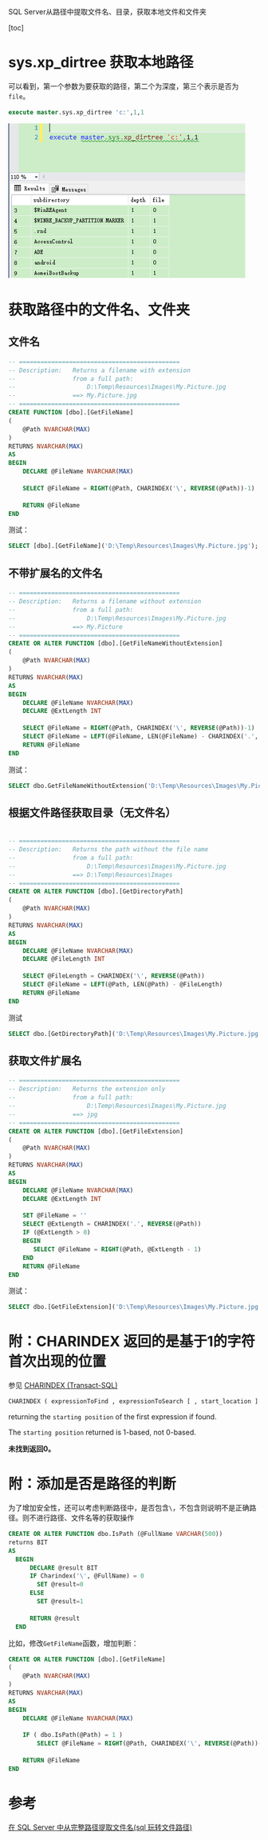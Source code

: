 SQL Server从路径中提取文件名、目录，获取本地文件和文件夹

[toc]

# sys.xp_dirtree 获取本地路径

可以看到，第一个参数为要获取的路径，第二个为深度，第三个表示是否为`file`。

```sql
execute master.sys.xp_dirtree 'c:',1,1
```

![](img/20230302143552.png)

# 获取路径中的文件名、文件夹

## 文件名

```sql
-- =============================================
-- Description:   Returns a filename with extension
--                from a full path:
--                    D:\Temp\Resources\Images\My.Picture.jpg
--                ==> My.Picture.jpg
-- =============================================
CREATE FUNCTION [dbo].[GetFileName]
(
    @Path NVARCHAR(MAX)
)
RETURNS NVARCHAR(MAX)
AS
BEGIN
    DECLARE @FileName NVARCHAR(MAX)

    SELECT @FileName = RIGHT(@Path, CHARINDEX('\', REVERSE(@Path))-1)
 
    RETURN @FileName
END
```

测试：

```sql
SELECT [dbo].[GetFileName]('D:\Temp\Resources\Images\My.Picture.jpg');
```

## 不带扩展名的文件名

```sql
-- =============================================
-- Description:   Returns a filename without extension
--                from a full path:
--                    D:\Temp\Resources\Images\My.Picture.jpg
--                ==> My.Picture
-- =============================================
CREATE OR ALTER FUNCTION [dbo].[GetFileNameWithoutExtension]
(
    @Path NVARCHAR(MAX)
)
RETURNS NVARCHAR(MAX)
AS
BEGIN
    DECLARE @FileName NVARCHAR(MAX)
    DECLARE @ExtLength INT
 
    SELECT @FileName = RIGHT(@Path, CHARINDEX('\', REVERSE(@Path))-1)
    SELECT @FileName = LEFT(@FileName, LEN(@FileName) - CHARINDEX('.', REVERSE(@FileName)))
    RETURN @FileName
END
```

测试：

```sql
SELECT dbo.GetFileNameWithoutExtension('D:\Temp\Resources\Images\My.Picture.jpg');
```

## 根据文件路径获取目录（无文件名）

```sql

-- =============================================
-- Description:   Returns the path without the file name
--                from a full path:
--                    D:\Temp\Resources\Images\My.Picture.jpg
--                ==> D:\Temp\Resources\Images
-- =============================================
CREATE OR ALTER FUNCTION [dbo].[GetDirectoryPath]
(
    @Path NVARCHAR(MAX)
)
RETURNS NVARCHAR(MAX)
AS
BEGIN
    DECLARE @FileName NVARCHAR(MAX)
    DECLARE @FileLength INT
 
    SELECT @FileLength = CHARINDEX('\', REVERSE(@Path))
    SELECT @FileName = LEFT(@Path, LEN(@Path) - @FileLength)
    RETURN @FileName
END
```

测试

```sql
SELECT dbo.[GetDirectoryPath]('D:\Temp\Resources\Images\My.Picture.jpg');
```

## 获取文件扩展名

```sql
-- =============================================
-- Description:   Returns the extension only
--                from a full path:
--                    D:\Temp\Resources\Images\My.Picture.jpg
--                ==> jpg
-- =============================================
CREATE OR ALTER FUNCTION [dbo].[GetFileExtension]
(
    @Path NVARCHAR(MAX)
)
RETURNS NVARCHAR(MAX)
AS
BEGIN
    DECLARE @FileName NVARCHAR(MAX)
    DECLARE @ExtLength INT

    SET @FileName = ''
    SELECT @ExtLength = CHARINDEX('.', REVERSE(@Path))
    IF (@ExtLength > 0)
    BEGIN
       SELECT @FileName = RIGHT(@Path, @ExtLength - 1)
    END
    RETURN @FileName
END
```

测试：

```sql
SELECT dbo.[GetFileExtension]('D:\Temp\Resources\Images\My.Picture.jpg');
```

# 附：CHARINDEX 返回的是基于1的字符首次出现的位置

参见 [CHARINDEX (Transact-SQL)](https://learn.microsoft.com/en-us/sql/t-sql/functions/charindex-transact-sql)

```sql
CHARINDEX ( expressionToFind , expressionToSearch [ , start_location ] )   
```

returning the `starting position` of the first expression if found.

The `starting position` returned is 1-based, not 0-based.

**未找到返回0。**

# 附：添加是否是路径的判断

为了增加安全性，还可以考虑判断路径中，是否包含`\`，不包含则说明不是正确路径。则不进行路径、文件名等的获取操作

```sql
CREATE OR ALTER FUNCTION dbo.IsPath (@FullName VARCHAR(500))
returns BIT
AS
  BEGIN
      DECLARE @result BIT
      IF Charindex('\', @FullName) = 0
        SET @result=0
      ELSE
        SET @result=1

      RETURN @result
  END 
```

比如，修改`GetFileName`函数，增加判断：

```sql
CREATE OR ALTER FUNCTION [dbo].[GetFileName]
(
    @Path NVARCHAR(MAX)
)
RETURNS NVARCHAR(MAX)
AS
BEGIN
    DECLARE @FileName NVARCHAR(MAX)

    IF ( dbo.IsPath(@Path) = 1 )
        SELECT @FileName = RIGHT(@Path, CHARINDEX('\', REVERSE(@Path))-1)
 
    RETURN @FileName
END
```

# 参考

[在 SQL Server 中从完整路径提取文件名(sql 玩转文件路径)](https://blog.csdn.net/angle_greensky110/article/details/46828671)